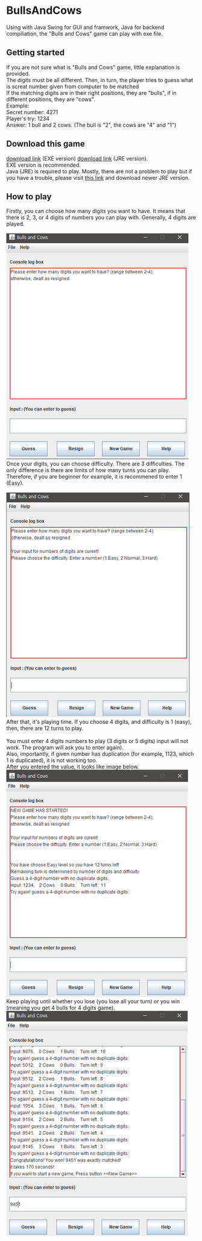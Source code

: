 # BullsAndCows
Using with Java Swing for GUI and framwork, Java for backend compiliation, the "Bulls and Cows" game can play with exe file.
## Getting started
If you are not sure what is "Bulls and Cows" game, little explanation is provided.<br>
The digits must be all different. Then, in turn, the player tries to guess what is screat number given from computer to be matched     
If the matching digits are in their right positions, they are "bulls", if in different positions, they are "cows".<br> 
Example:<br>
Secret number: 4271
<br>Player's try: 1234
<br>Answer: 1 bull and 2 cows. (The bull is "2", the cows are "4" and "1")
## Download this game
[download link](https://github.com/seungwookim08/BullsAndCows/raw/master/Bulls%20and%20Cows.exe) (EXE version) [download link](https://github.com/seungwookim08/BullsAndCows/raw/master/Bulls%20And%20Cows.jar) (JRE version).<br>
EXE version is recommended. <br>
Java (JRE) is required to play. Mostly, there are not a problem to play but if you have a trouble, please visit [this link](http://www.oracle.com/technetwork/java/javase/downloads/jre9-downloads-3848532.html) and download newer JRE version.
## How to play
Firstly, you can choose how many digits you want to have. It means that there is 2, 3, or 4 digits of numbers you can play with. Generally, 4 digits are played. <br><br>
![alt text](https://github.com/seungwookim08/BullsAndCows/blob/master/img/screenshot1.PNG)<br>
Once your digits, you can choose difficulty. There are 3 difficulties. The only difference is there are limits of how many turns you can play. Therefore, if you are beginner for example, it is recommened to enter 1 (Easy).<br><br>
![alt text](https://github.com/seungwookim08/BullsAndCows/blob/master/img/screenshot2.PNG)<br>
After that, it's playing time. If you choose 4 digits, and difficulty is 1 (easy), then, there are 12 turns to play. <br><br>
You must enter 4 digits numbers to play (3 digits or 5 digits) input will not work. The program will ask you to enter again). <br>
Also, importantly, if given number has duplication (for example, 1123, which 1 is duplicated), it is not working too. <br>
After you entered the value, it looks like image below. <br>
![alt text](https://github.com/seungwookim08/BullsAndCows/blob/master/img/screenshot3.PNG)<br>
Keep playing until whether you lose (you lose all your turn) or you win (meaning you get 4 bulls for 4 digits game).<br>
![alt text](https://github.com/seungwookim08/BullsAndCows/blob/master/img/screenshot4.PNG)<br>

